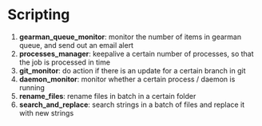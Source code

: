 # Scripting

1. <b>gearman_queue_monitor</b>: monitor the number of items in gearman queue, and send out an email alert
2. <b>processes_manager</b>: keepalive a certain number of processes, so that the job is processed in time
3. <b>git_monitor</b>: do action if there is an update for a certain branch in git
4. <b>daemon_monitor</b>: monitor whether a certain process / daemon is running
5. <b>rename_files</b>: rename files in batch in a certain folder
6. <b>search_and_replace</b>: search strings in a batch of files and replace it with new strings
